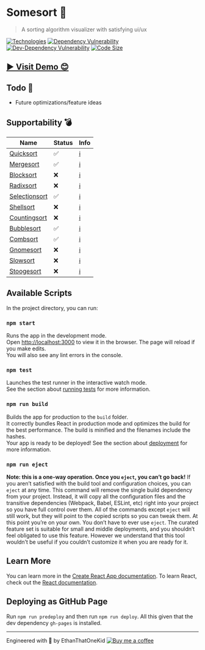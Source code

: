 # Somesort 🧙‍
> A sorting algorithm visualizer with satisfying ui/ux

[![Technologies](https://img.shields.io/badge/technologies-Typescript%20|%20React%20|%20Sass-blue)][homepage]
[![Dependency Vulnerability](https://img.shields.io/david/EthanThatOneKid/somesort)][package]
[![Dev-Dependency Vulnerability](https://img.shields.io/david/dev/EthanThatOneKid/somesort)][package]
[![Code Size](https://img.shields.io/github/languages/code-size/ethanthatonekid/somesort)][homepage]

## [▶ Visit Demo 😊][homepage]
## Todo 📅
* Future optimizations/feature ideas

## Supportability 💣
| **Name** | **Status** | **Info** |
|---|---|---|
| [Quicksort](src/algorithms/quicksort.ts) | ✅ | [ℹ](https://en.wikipedia.org/wiki/Quicksort)
| [Mergesort](src/algorithms/mergesort.ts) | ✅ | [ℹ](https://en.wikipedia.org/wiki/Merge_sort)
| [Blocksort](src/algorithms/blocksort.ts) | ❌ | [ℹ](https://en.wikipedia.org/wiki/Block_sort)
| [Radixsort](src/algorithms/radixsort.ts) | ❌ | [ℹ](https://en.wikipedia.org/wiki/Radix_sort#Most_significant_digit_radix_sorts)
| [Selectionsort](src/algorithms/selectionsort.ts) | ✅ | [ℹ](https://en.wikipedia.org/wiki/Selection_sort)
| [Shellsort](src/algorithms/shellsort.ts) | ❌ | [ℹ](https://en.wikipedia.org/wiki/Shellsort)
| [Countingsort](src/algorithms/countingsort.ts) | ❌ | [ℹ](https://en.wikipedia.org/wiki/Counting_sort)
| [Bubblesort](src/algorithms/bubblesort.ts) | ✅ | [ℹ](https://en.wikipedia.org/wiki/Bubble_sort)
| [Combsort](src/algorithms/combsort.ts) | ✅ | [ℹ](https://en.wikipedia.org/wiki/Comb_sort)
| [Gnomesort](src/algorithms/gnomesort.ts) | ❌ | [ℹ](https://en.wikipedia.org/wiki/Gnome_sort)
| [Slowsort](src/algorithms/slowsort.ts) | ❌ | [ℹ](https://en.wikipedia.org/wiki/Slowsort)
| [Stoogesort](src/algorithms/stoogesort.ts) | ❌ | [ℹ](https://en.wikipedia.org/wiki/Stooge_sort)
 
## Available Scripts
In the project directory, you can run:

### `npm start`
Runs the app in the development mode.<br />
Open [http://localhost:3000](http://localhost:3000) to view it in the browser.
The page will reload if you make edits.<br />
You will also see any lint errors in the console.

### `npm test`
Launches the test runner in the interactive watch mode.<br />
See the section about [running tests](https://facebook.github.io/create-react-app/docs/running-tests) for more information.

### `npm run build`
Builds the app for production to the `build` folder.<br />
It correctly bundles React in production mode and optimizes the build for the best performance.
The build is minified and the filenames include the hashes.<br />
Your app is ready to be deployed!
See the section about [deployment](https://facebook.github.io/create-react-app/docs/deployment) for more information.

### `npm run eject`
**Note: this is a one-way operation. Once you `eject`, you can’t go back!**
If you aren’t satisfied with the build tool and configuration choices, you can `eject` at any time. This command will remove the single build dependency from your project.
Instead, it will copy all the configuration files and the transitive dependencies (Webpack, Babel, ESLint, etc) right into your project so you have full control over them. All of the commands except `eject` will still work, but they will point to the copied scripts so you can tweak them. At this point you’re on your own.
You don’t have to ever use `eject`. The curated feature set is suitable for small and middle deployments, and you shouldn’t feel obligated to use this feature. However we understand that this tool wouldn’t be useful if you couldn’t customize it when you are ready for it.

## Learn More
You can learn more in the [Create React App documentation](https://facebook.github.io/create-react-app/docs/getting-started).
To learn React, check out the [React documentation](https://reactjs.org/).

## Deploying as GitHub Page
Run `npm run predeploy` and then run `npm run deploy`. All this given that the dev dependency `gh-pages` is installed.

---

Engineered with 💖 by EthanThatOneKid
[![Buy me a coffee](https://www.buymeacoffee.com/assets/img/custom_images/yellow_img.png)](http://buymeacoff.ee/etok)

[homepage]: https://ethanthatonekid.github.io/somesort/
[package]: package.json